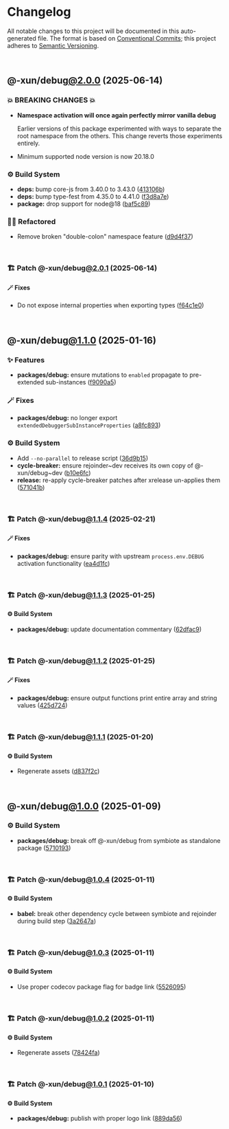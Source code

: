 # Changelog

All notable changes to this project will be documented in this auto-generated
file. The format is based on [Conventional Commits][1];
this project adheres to [Semantic Versioning][2].

<br />

## @-xun/debug[@2.0.0][3] (2025-06-14)

### 💥 BREAKING CHANGES 💥

- **Namespace activation will once again perfectly mirror vanilla debug**

  Earlier versions of this package experimented with ways to separate the root namespace from the others. This change reverts those experiments entirely.

- Minimum supported node version is now 20.18.0

### ⚙️ Build System

- **deps:** bump core-js from 3.40.0 to 3.43.0 ([413106b][4])
- **deps:** bump type-fest from 4.35.0 to 4.41.0 ([f3d8a7e][5])
- **package:** drop support for node\@18 ([baf5c89][6])

### 🧙🏿 Refactored

- Remove broken "double-colon" namespace feature ([d9d4f37][7])

<br />

### 🏗️ Patch @-xun/debug[@2.0.1][8] (2025-06-14)

#### 🪄 Fixes

- Do not expose internal properties when exporting types ([f64c1e0][9])

<br />

## @-xun/debug[@1.1.0][10] (2025-01-16)

### ✨ Features

- **packages/debug:** ensure mutations to `enabled` propagate to pre-extended sub-instances ([f9090a5][11])

### 🪄 Fixes

- **packages/debug:** no longer export `extendedDebuggerSubInstanceProperties` ([a8fc893][12])

### ⚙️ Build System

- Add `--no-parallel` to release script ([36d9b15][13])
- **cycle-breaker:** ensure rejoinder\~dev receives its own copy of @-xun/debug\~dev ([b10e6fc][14])
- **release:** re-apply cycle-breaker patches after xrelease un-applies them ([571041b][15])

<br />

### 🏗️ Patch @-xun/debug[@1.1.4][16] (2025-02-21)

#### 🪄 Fixes

- **packages/debug:** ensure parity with upstream `process.env.DEBUG` activation functionality ([ea4d1fc][17])

<br />

### 🏗️ Patch @-xun/debug[@1.1.3][18] (2025-01-25)

#### ⚙️ Build System

- **packages/debug:** update documentation commentary ([62dfac9][19])

<br />

### 🏗️ Patch @-xun/debug[@1.1.2][20] (2025-01-25)

#### 🪄 Fixes

- **packages/debug:** ensure output functions print entire array and string values ([425d724][21])

<br />

### 🏗️ Patch @-xun/debug[@1.1.1][22] (2025-01-20)

#### ⚙️ Build System

- Regenerate assets ([d837f2c][23])

<br />

## @-xun/debug[@1.0.0][24] (2025-01-09)

### ⚙️ Build System

- **packages/debug:** break off @-xun/debug from symbiote as standalone package ([5710193][25])

<br />

### 🏗️ Patch @-xun/debug[@1.0.4][26] (2025-01-11)

#### ⚙️ Build System

- **babel:** break other dependency cycle between symbiote and rejoinder during build step ([3a2647a][27])

<br />

### 🏗️ Patch @-xun/debug[@1.0.3][28] (2025-01-11)

#### ⚙️ Build System

- Use proper codecov package flag for badge link ([5526095][29])

<br />

### 🏗️ Patch @-xun/debug[@1.0.2][30] (2025-01-11)

#### ⚙️ Build System

- Regenerate assets ([78424fa][31])

<br />

### 🏗️ Patch @-xun/debug[@1.0.1][32] (2025-01-10)

#### ⚙️ Build System

- **packages/debug:** publish with proper logo link ([889da56][33])

[1]: https://conventionalcommits.org
[2]: https://semver.org
[3]: https://github.com/Xunnamius/rejoinder/compare/@-xun/debug@1.1.4...@-xun/debug@2.0.0
[4]: https://github.com/Xunnamius/rejoinder/commit/413106b30bb0b9097823eb249150459f4f0d4e68
[5]: https://github.com/Xunnamius/rejoinder/commit/f3d8a7e0f20be435cde3ca5b434c4050fbe9bafd
[6]: https://github.com/Xunnamius/rejoinder/commit/baf5c89e66b1bdacf31ca37e80d78e8f1b048530
[7]: https://github.com/Xunnamius/rejoinder/commit/d9d4f378320c4405c80cb306d8174b752def9292
[8]: https://github.com/Xunnamius/rejoinder/compare/@-xun/debug@2.0.0...@-xun/debug@2.0.1
[9]: https://github.com/Xunnamius/rejoinder/commit/f64c1e0c19bc97c588be2ae8d7b20734d4ed6719
[10]: https://github.com/Xunnamius/rejoinder/compare/@-xun/debug@1.0.4...@-xun/debug@1.1.0
[11]: https://github.com/Xunnamius/rejoinder/commit/f9090a50954e176acad599810313bd267fd1ae24
[12]: https://github.com/Xunnamius/rejoinder/commit/a8fc893bb23117400a376d2641b297eb2199956b
[13]: https://github.com/Xunnamius/rejoinder/commit/36d9b15a656e1eed5a50cdfe7fe502a22f0aa57f
[14]: https://github.com/Xunnamius/rejoinder/commit/b10e6fc514367aef02468efe7382c2a09b7d45d5
[15]: https://github.com/Xunnamius/rejoinder/commit/571041bf4746363a1355f6eb2e03d6c31e5b0a18
[16]: https://github.com/Xunnamius/rejoinder/compare/@-xun/debug@1.1.3...@-xun/debug@1.1.4
[17]: https://github.com/Xunnamius/rejoinder/commit/ea4d1fcbef52808bb6714639c8fa60d65a3471ba
[18]: https://github.com/Xunnamius/rejoinder/compare/@-xun/debug@1.1.2...@-xun/debug@1.1.3
[19]: https://github.com/Xunnamius/rejoinder/commit/62dfac9fe9201e2d1e0e6b073b75bb67ebe400ba
[20]: https://github.com/Xunnamius/rejoinder/compare/@-xun/debug@1.1.1...@-xun/debug@1.1.2
[21]: https://github.com/Xunnamius/rejoinder/commit/425d724aa61953ac3a112f463314ea824384837e
[22]: https://github.com/Xunnamius/rejoinder/compare/@-xun/debug@1.1.0...@-xun/debug@1.1.1
[23]: https://github.com/Xunnamius/rejoinder/commit/d837f2cf51d0f744b1acb9f03c50dbfbe4361561
[24]: https://github.com/Xunnamius/rejoinder/compare/@-xun/debug@0.0.0-init...@-xun/debug@1.0.0
[25]: https://github.com/Xunnamius/rejoinder/commit/5710193dfcb9e7999fcf2a7c79680d1c61726378
[26]: https://github.com/Xunnamius/rejoinder/compare/@-xun/debug@1.0.3...@-xun/debug@1.0.4
[27]: https://github.com/Xunnamius/rejoinder/commit/3a2647a4383d23c44984f5fba72936f803375d01
[28]: https://github.com/Xunnamius/rejoinder/compare/@-xun/debug@1.0.2...@-xun/debug@1.0.3
[29]: https://github.com/Xunnamius/rejoinder/commit/5526095585c560786bb4716fe2181814ff33c2ac
[30]: https://github.com/Xunnamius/rejoinder/compare/@-xun/debug@1.0.1...@-xun/debug@1.0.2
[31]: https://github.com/Xunnamius/rejoinder/commit/78424fa8f7badb679969f17dc434d2444f557d0d
[32]: https://github.com/Xunnamius/rejoinder/compare/@-xun/debug@1.0.0...@-xun/debug@1.0.1
[33]: https://github.com/Xunnamius/rejoinder/commit/889da569331993385da96d349005064821723a46
